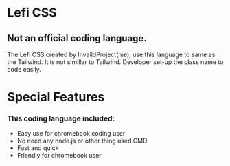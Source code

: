 # Lefi CSS
## Not an official coding language.

The Lefi CSS created by InvaildProject(me), use this language to same as the Tailwind. It is not simillar to Tailwind.
Developer set-up the class name to code easily.

# Special Features
### This coding language included:
- Easy use for chromebook coding user
- No need any node.js or other thing used CMD
- Fast and quick
- Friendly for chromebook user
